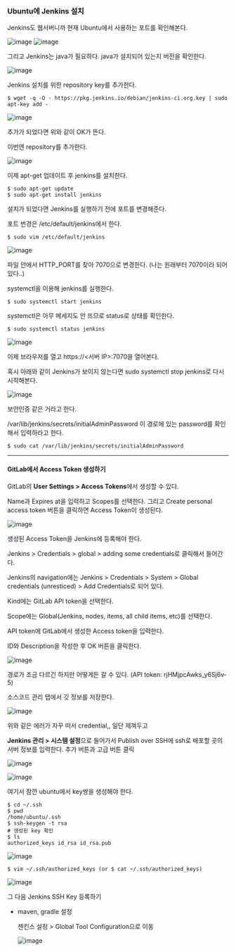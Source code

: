 ### Ubuntu에 Jenkins 설치

Jenkins도 웹서버니까 현재 Ubuntu에서 사용하는 포트를 확인해본다.

![image](https://user-images.githubusercontent.com/43662673/117262330-166f9d00-ae8c-11eb-8c0f-385ccc82c9da.png)
![image](https://user-images.githubusercontent.com/43662673/117262393-29826d00-ae8c-11eb-8821-c31d6425c1d1.png)

그리고 Jenkins는 java가 필요하다. java가 설치되어 있는지 버전을 확인한다.

![image](https://user-images.githubusercontent.com/43662673/117262913-b4636780-ae8c-11eb-8a1f-37549b3e586b.png)

Jenkins 설치를 위한 repository key를 추가한다.

```shell
$ wget -q -O - https://pkg.jenkins.io/debian/jenkins-ci.org.key | sudo apt-key add -
```

![image](https://user-images.githubusercontent.com/43662673/117263101-e5439c80-ae8c-11eb-97a5-3f6b913b14c5.png)

추가가 되었다면 위와 같이 OK가 뜬다.

이번엔 repository를 추가한다.

![image](https://user-images.githubusercontent.com/43662673/117263229-0ad0a600-ae8d-11eb-9359-cee68c50da9b.png)

이제 apt-get 업데이트 후 jenkins를 설치한다.

```shell
$ sudo apt-get update
$ sudo apt-get install jenkins
```

설치가 되었다면 Jenkins를 실행하기 전에 포트를 변경해준다.

포트 번경은 /etc/default/jenkins에서 한다.

```shell
$ sudo vim /etc/default/jenkins
```

![image](https://user-images.githubusercontent.com/43662673/117266087-da3e3b80-ae8f-11eb-9344-24eb269706c5.png)

파일 안에서 HTTP_PORT를 찾아 7070으로 변경한다. (나는 원래부터 7070이라 되어있다..)

systemctl을 이용해 jenkins를 실행한다.

```shell
$ sudo systemctl start jenkins
```

systemctl은 아무 메세지도 안 뜨므로 status로 상태를 확인한다.

```shell
$ sudo systemctl status jenkins
```

![image](https://user-images.githubusercontent.com/43662673/117266364-24bfb800-ae90-11eb-8bc7-a46e73d34ed6.png)

이제 브라우저를 열고 https://<서버 IP>:7070을 열어본다.

혹시 아래와 같이 Jenkins가 보이지 않는다면 sudo systemctl stop jenkins로 다시 시작해본다.

![image](https://user-images.githubusercontent.com/43662673/117266714-841dc800-ae90-11eb-8b00-29157466675c.png)

보안인증 같은 거라고 한다.

/var/lib/jenkins/secrets/initialAdminPassword 이 경로에 있는 password를 확인해서 입력하라고 한다.

```shell
$ sudo cat /var/lib/jenkins/secrets/initialAdminPassword
```

---

#### GitLab에서 Access Token 생성하기

GitLab의 **User Settings > Access Tokens**에서 생성할 수 있다.

Name과 Expires at을 입력하고 Scopes를 선택한다. 그리고 Create personal access token 버튼을 클릭하면 Access Token이 생성된다.

![image](https://user-images.githubusercontent.com/43662673/117268382-3013e300-ae92-11eb-933e-dc40e4f85669.png)

생성된 Access Token을 Jenkins에 등록해야 한다.

Jenkins > Credentials > global > adding some credentials로 클릭해서 들어간다.

Jenkins의 navigation에는 Jenkins > Credentials > System > Global credentials (unresticed) > Add Credentials로 되어 있다.

Kind에는 GitLab API token을 선택한다.

Scope에는 Global(Jenkins, nodes, items, all child items, etc)를 선택한다.

API token에 GitLab에서 생성한 Access token을 입력한다.

ID와 Description을 작성한 후 OK 버튼을 클릭한다.

![image](https://user-images.githubusercontent.com/43662673/117269348-2b036380-ae93-11eb-910e-85ede6d72f86.png)

경로가 조금 다르긴 하지만 어떻게든 갈 수 있다. (API token: rjHMjpcAwks_y6Sj6v-5)

소스코드 관리 탭에서 깃 정보를 저장한다.

![image](https://user-images.githubusercontent.com/43662673/117267616-7288f000-ae91-11eb-8785-35c2a8130c1b.png)

위와 같은 에러가 자꾸 떠서 credential,, 일단 제껴두고

**Jenkins 관리 > 시스템 설정**으로 들어가서 Publish over SSH에 ssh로 배포할 곳의 서버 정보를 입력한다. 추가 버튼과 고급 버튼 클릭

![image](https://user-images.githubusercontent.com/43662673/117271906-9e0dd980-ae95-11eb-8b66-522b7ffab5fb.png)

![image](https://user-images.githubusercontent.com/43662673/117272081-c85f9700-ae95-11eb-93f7-69122826d59a.png)

여기서 잠깐 ubuntu에서 key쌍을 생성해야 한다.

```shell
$ cd ~/.ssh
$ pwd
/home/ubuntu/.ssh
$ ssh-keygen -t rsa
# 생성된 key 확인
$ ls
authorized_keys id_rsa id_rsa.pub
```

![image](https://user-images.githubusercontent.com/43662673/117273144-cea24300-ae96-11eb-9924-2137355db3e3.png)

```shell
$ vim ~/.ssh/authorized_keys (or $ cat ~/.ssh/authorized_keys)
```

![image](https://user-images.githubusercontent.com/43662673/117273534-3062ad00-ae97-11eb-99d0-67c78f691442.png)

그 다음 Jenkins SSH Key 등록하기



- maven, gradle 설정

  젠킨스 설정 > Global Tool Configuration으로 이동

  ![image](https://user-images.githubusercontent.com/43662673/117274244-d9a9a300-ae97-11eb-839f-029b0f9473b6.png)

  ​